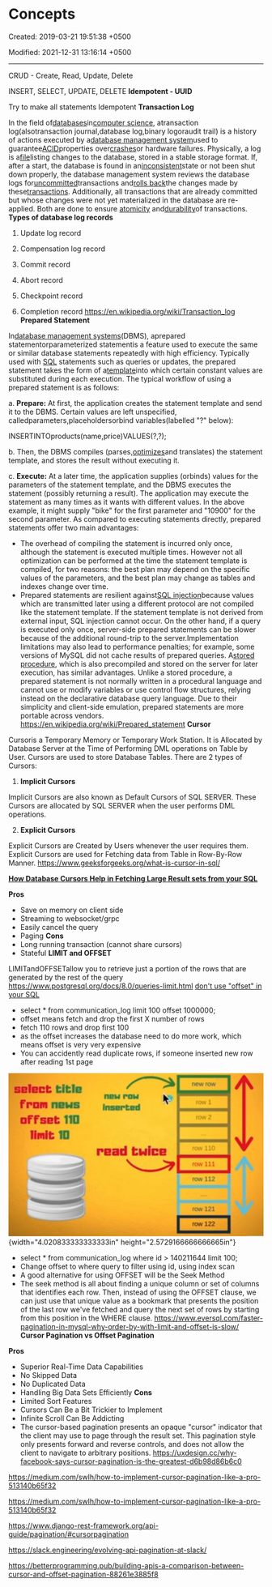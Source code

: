 # Concepts

Created: 2019-03-21 19:51:38 +0500

Modified: 2021-12-31 13:16:14 +0500

---

CRUD - Create, Read, Update, Delete

INSERT, SELECT, UPDATE, DELETE
**Idempotent - UUID**

Try to make all statements Idempotent
**Transaction Log**

In the field of[databases](https://en.wikipedia.org/wiki/Database)in[computer science](https://en.wikipedia.org/wiki/Computer_science), atransaction log(alsotransaction journal,database log,binary logoraudit trail) is a history of actions executed by a[database management system](https://en.wikipedia.org/wiki/Database_management_system)used to guarantee[ACID](https://en.wikipedia.org/wiki/ACID)properties over[crashes](https://en.wikipedia.org/wiki/Crash_(computing))or hardware failures. Physically, a log is a[file](https://en.wikipedia.org/wiki/Computer_file)listing changes to the database, stored in a stable storage format.
If, after a start, the database is found in an[inconsistent](https://en.wikipedia.org/wiki/Consistency_(database_systems))state or not been shut down properly, the database management system reviews the database logs for[uncommitted](https://en.wikipedia.org/wiki/Commit_(data_management))transactions and[rolls back](https://en.wikipedia.org/wiki/Rollback_(data_management))the changes made by these[transactions](https://en.wikipedia.org/wiki/Database_transaction). Additionally, all transactions that are already committed but whose changes were not yet materialized in the database are re-applied. Both are done to ensure [atomicity](https://en.wikipedia.org/wiki/Atomicity_(database_systems)) and[durability](https://en.wikipedia.org/wiki/Durability_(computer_science))of transactions.
**Types of database log records**

1.  Update log record

2.  Compensation log record

3.  Commit record

4.  Abort record

5.  Checkpoint record

6.  Completion record
<https://en.wikipedia.org/wiki/Transaction_log>
**Prepared Statement**

In[database management systems](https://en.wikipedia.org/wiki/Database_management_system)(DBMS), aprepared statementorparameterized statementis a feature used to execute the same or similar database statements repeatedly with high efficiency. Typically used with [SQL](https://en.wikipedia.org/wiki/SQL) statements such as queries or updates, the prepared statement takes the form of a[template](https://en.wikipedia.org/wiki/Template_processor)into which certain constant values are substituted during each execution.
The typical workflow of using a prepared statement is as follows:

a.  **Prepare:** At first, the application creates the statement template and send it to the DBMS. Certain values are left unspecified, calledparameters,placeholdersorbind variables(labelled "?" below):

INSERTINTOproducts(name,price)VALUES(?,?);

b.  Then, the DBMS compiles (parses,[optimizes](https://en.wikipedia.org/wiki/Query_optimization)and translates) the statement template, and stores the result without executing it.

c.  **Execute:** At a later time, the application supplies (orbinds) values for the parameters of the statement template, and the DBMS executes the statement (possibly returning a result). The application may execute the statement as many times as it wants with different values. In the above example, it might supply "bike" for the first parameter and "10900" for the second parameter.
As compared to executing statements directly, prepared statements offer two main advantages:
-   The overhead of compiling the statement is incurred only once, although the statement is executed multiple times. However not all optimization can be performed at the time the statement template is compiled, for two reasons: the best plan may depend on the specific values of the parameters, and the best plan may change as tables and indexes change over time.
-   Prepared statements are resilient against[SQL injection](https://en.wikipedia.org/wiki/SQL_injection)because values which are transmitted later using a different protocol are not compiled like the statement template. If the statement template is not derived from external input, SQL injection cannot occur.
On the other hand, if a query is executed only once, server-side prepared statements can be slower because of the additional round-trip to the server.Implementation limitations may also lead to performance penalties; for example, some versions of MySQL did not cache results of prepared queries. A[stored procedure](https://en.wikipedia.org/wiki/Stored_procedure), which is also precompiled and stored on the server for later execution, has similar advantages. Unlike a stored procedure, a prepared statement is not normally written in a procedural language and cannot use or modify variables or use control flow structures, relying instead on the declarative database query language. Due to their simplicity and client-side emulation, prepared statements are more portable across vendors.
<https://en.wikipedia.org/wiki/Prepared_statement>
**Cursor**

Cursoris a Temporary Memory or Temporary Work Station. It is Allocated by Database Server at the Time of Performing DML operations on Table by User. Cursors are used to store Database Tables.
There are 2 types of Cursors:

1.  **Implicit Cursors**

Implicit Cursors are also known as Default Cursors of SQL SERVER. These Cursors are allocated by SQL SERVER when the user performs DML operations.

2.  **Explicit Cursors**

Explicit Cursors are Created by Users whenever the user requires them. Explicit Cursors are used for Fetching data from Table in Row-By-Row Manner.
<https://www.geeksforgeeks.org/what-is-cursor-in-sql/>

[**How Database Cursors Help in Fetching Large Result sets from your SQL**](https://www.youtube.com/watch?v=C1Y6P6vDFts)

**Pros**
-   Save on memory on client side
-   Streaming to websocket/grpc
-   Easily cancel the query
-   Paging
**Cons**
-   Long running transaction (cannot share cursors)
-   Stateful
**LIMIT and OFFSET**

LIMITandOFFSETallow you to retrieve just a portion of the rows that are generated by the rest of the query
<https://www.postgresql.org/docs/8.0/queries-limit.html>
[don't use "offset" in your SQL](https://youtu.be/WDJRRNCGIRs)
-   select * from communication_log limit 100 offset 1000000;
-   offset means fetch and drop the first X number of rows
-   fetch 110 rows and drop first 100
-   as the offset increases the database need to do more work, which means offset is very very expensive
-   You can accidently read duplicate rows, if someone inserted new row after reading 1st page

![select title from news offset 110 neu row Inserted read twice new row row i i row 112 row 121 tow 122 ](media/Concepts-image1.jpeg){width="4.020833333333333in" height="2.5729166666666665in"}
-   select * from communication_log where id > 140211644 limit 100;
-   Change offset to where query to filter using id, using index scan
-   A good alternative for using OFFSET will be the Seek Method
-   The seek method is all about finding a unique column or set of columns that identifies each row. Then, instead of using the OFFSET clause, we can just use that unique value as a bookmark that presents the position of the last row we've fetched and query the next set of rows by starting from this position in the WHERE clause.
<https://www.eversql.com/faster-pagination-in-mysql-why-order-by-with-limit-and-offset-is-slow/>
**Cursor Pagination vs Offset Pagination**

**Pros**
-   Superior Real-Time Data Capabilities
-   No Skipped Data
-   No Duplicated Data
-   Handling Big Data Sets Efficiently
**Cons**
-   Limited Sort Features
-   Cursors Can Be a Bit Trickier to Implement
-   Infinite Scroll Can Be Addicting
-   The cursor-based pagination presents an opaque "cursor" indicator that the client may use to page through the result set. This pagination style only presents forward and reverse controls, and does not allow the client to navigate to arbitrary positions.
<https://uxdesign.cc/why-facebook-says-cursor-pagination-is-the-greatest-d6b98d86b6c0>

<https://medium.com/swlh/how-to-implement-cursor-pagination-like-a-pro-513140b65f32>

<https://medium.com/swlh/how-to-implement-cursor-pagination-like-a-pro-513140b65f32>

<https://www.django-rest-framework.org/api-guide/pagination/#cursorpagination>

<https://slack.engineering/evolving-api-pagination-at-slack/>

<https://betterprogramming.pub/building-apis-a-comparison-between-cursor-and-offset-pagination-88261e3885f8>


